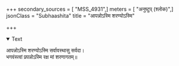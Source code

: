 +++
secondary_sources = [ "MSS_4931",]
meters = [ "अनुष्टुप् (श्लोक)",]
jsonClass = "Subhaashita"
title = "आपन्नोऽस्मि शरण्योऽस्मि"

+++

<details open><summary>Text</summary>

आपन्नोऽस्मि शरण्योऽस्मि सर्वावस्थासु सर्वदा।  
भगवंस्त्वां प्रपन्नोऽस्मि रक्ष मां शरणागतम्॥
</details>
